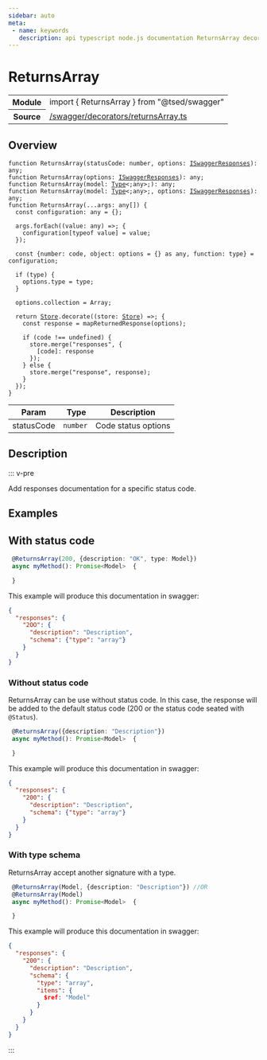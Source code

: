 ```yaml
---
sidebar: auto
meta:
 - name: keywords
   description: api typescript node.js documentation ReturnsArray decorator
---
```

# ReturnsArray <Badge text="Decorator" type="decorator"/>
<!-- Summary -->
<section class="symbol-info"><table class="is-full-width"><tbody><tr><th>Module</th><td><div class="lang-typescript"><span class="token keyword">import</span> { ReturnsArray }&nbsp;<span class="token keyword">from</span>&nbsp;<span class="token string">"@tsed/swagger"</span></div></td></tr><tr><th>Source</th><td><a href="https://github.com/Romakita/ts-express-decorators/blob/v4.30.2/src//swagger/decorators/returnsArray.ts#L0-L0">/swagger/decorators/returnsArray.ts</a></td></tr></tbody></table></section>

<!-- Overview -->
## Overview


<pre><code class="typescript-lang ">function <span class="token function">ReturnsArray</span><span class="token punctuation">(</span>statusCode<span class="token punctuation">:</span> <span class="token keyword">number</span><span class="token punctuation">,</span> options<span class="token punctuation">:</span> <a href="/api/swagger/interfaces/ISwaggerResponses.html"><span class="token">ISwaggerResponses</span></a><span class="token punctuation">)</span><span class="token punctuation">:</span> <span class="token keyword">any</span><span class="token punctuation">;</span>
function <span class="token function">ReturnsArray</span><span class="token punctuation">(</span>options<span class="token punctuation">:</span> <a href="/api/swagger/interfaces/ISwaggerResponses.html"><span class="token">ISwaggerResponses</span></a><span class="token punctuation">)</span><span class="token punctuation">:</span> <span class="token keyword">any</span><span class="token punctuation">;</span>
function <span class="token function">ReturnsArray</span><span class="token punctuation">(</span>model<span class="token punctuation">:</span> <a href="/api/core/interfaces/Type.html"><span class="token">Type</span></a>&lt<span class="token punctuation">;</span><span class="token keyword">any</span>&gt<span class="token punctuation">;</span><span class="token punctuation">)</span><span class="token punctuation">:</span> <span class="token keyword">any</span><span class="token punctuation">;</span>
function <span class="token function">ReturnsArray</span><span class="token punctuation">(</span>model<span class="token punctuation">:</span> <a href="/api/core/interfaces/Type.html"><span class="token">Type</span></a>&lt<span class="token punctuation">;</span><span class="token keyword">any</span>&gt<span class="token punctuation">;</span><span class="token punctuation">,</span> options<span class="token punctuation">:</span> <a href="/api/swagger/interfaces/ISwaggerResponses.html"><span class="token">ISwaggerResponses</span></a><span class="token punctuation">)</span><span class="token punctuation">:</span> <span class="token keyword">any</span><span class="token punctuation">;</span>
function <span class="token function">ReturnsArray</span><span class="token punctuation">(</span>...args<span class="token punctuation">:</span> <span class="token keyword">any</span><span class="token punctuation">[</span><span class="token punctuation">]</span><span class="token punctuation">)</span> <span class="token punctuation">{</span>
  <span class="token keyword">const</span> configuration<span class="token punctuation">:</span> <span class="token keyword">any</span><span class="token punctuation"> = </span><span class="token punctuation">{</span><span class="token punctuation">}</span><span class="token punctuation">;</span>

  args.<span class="token function">forEach</span><span class="token punctuation">(</span><span class="token punctuation">(</span>value<span class="token punctuation">:</span> <span class="token keyword">any</span><span class="token punctuation">)</span> =&gt<span class="token punctuation">;</span> <span class="token punctuation">{</span>
    configuration<span class="token punctuation">[</span>typeof value<span class="token punctuation">]</span><span class="token punctuation"> = </span>value<span class="token punctuation">;</span>
  <span class="token punctuation">}</span><span class="token punctuation">)</span><span class="token punctuation">;</span>

  <span class="token keyword">const</span> <span class="token punctuation">{</span><span class="token keyword">number</span><span class="token punctuation">:</span> code<span class="token punctuation">,</span> object<span class="token punctuation">:</span> options<span class="token punctuation"> = </span><span class="token punctuation">{</span><span class="token punctuation">}</span> <span class="token keyword">as</span> <span class="token keyword">any</span><span class="token punctuation">,</span> function<span class="token punctuation">:</span> type<span class="token punctuation">}</span><span class="token punctuation"> = </span>configuration<span class="token punctuation">;</span>

  if <span class="token punctuation">(</span>type<span class="token punctuation">)</span> <span class="token punctuation">{</span>
    options.type<span class="token punctuation"> = </span>type<span class="token punctuation">;</span>
  <span class="token punctuation">}</span>

  options.collection<span class="token punctuation"> = </span>Array<span class="token punctuation">;</span>

  return <a href="/api/core/class/Store.html"><span class="token">Store</span></a>.<span class="token function">decorate</span><span class="token punctuation">(</span><span class="token punctuation">(</span>store<span class="token punctuation">:</span> <a href="/api/core/class/Store.html"><span class="token">Store</span></a><span class="token punctuation">)</span> =&gt<span class="token punctuation">;</span> <span class="token punctuation">{</span>
    <span class="token keyword">const</span> response<span class="token punctuation"> = </span><span class="token function">mapReturnedResponse</span><span class="token punctuation">(</span>options<span class="token punctuation">)</span><span class="token punctuation">;</span>

    if <span class="token punctuation">(</span>code !== undefined<span class="token punctuation">)</span> <span class="token punctuation">{</span>
      store.<span class="token function">merge</span><span class="token punctuation">(</span>"responses"<span class="token punctuation">,</span> <span class="token punctuation">{</span>
        <span class="token punctuation">[</span>code<span class="token punctuation">]</span><span class="token punctuation">:</span> response
      <span class="token punctuation">}</span><span class="token punctuation">)</span><span class="token punctuation">;</span>
    <span class="token punctuation">}</span> else <span class="token punctuation">{</span>
      store.<span class="token function">merge</span><span class="token punctuation">(</span>"response"<span class="token punctuation">,</span> response<span class="token punctuation">)</span><span class="token punctuation">;</span>
    <span class="token punctuation">}</span>
  <span class="token punctuation">}</span><span class="token punctuation">)</span><span class="token punctuation">;</span>
<span class="token punctuation">}</span>
</code></pre>




<!-- Params -->
Param | Type | Description
---|---|---
 statusCode|<code>number</code>|Code status  options|<code>&lt;a href="/api/swagger/interfaces/ISwaggerResponses.html"&gt;&lt;span class="token"&gt;ISwaggerResponses&lt;/span&gt;&lt;/a&gt;</code>|Swagger responses documentations 



<!-- Description -->
## Description

::: v-pre

Add responses documentation for a specific status code.

## Examples
## With status code

```typescript
 @ReturnsArray(200, {description: "OK", type: Model})
 async myMethod(): Promise<Model>  {

 }
```

This example will produce this documentation in swagger:

```json
{
  "responses": {
    "2OO": {
      "description": "Description",
      "schema": {"type": "array"}
    }
  }
}
```

### Without status code

ReturnsArray can be use without status code. In this case, the response will be added to the default status code
(200 or the status code seated with `@Status`).

```typescript
 @ReturnsArray({description: "Description"})
 async myMethod(): Promise<Model>  {

 }
```

This example will produce this documentation in swagger:

```json
{
  "responses": {
    "200": {
      "description": "Description",
      "schema": {"type": "array"}
    }
  }
}
```

### With type schema

ReturnsArray accept another signature with a type.

```typescript
 @ReturnsArray(Model, {description: "Description"}) //OR
 @ReturnsArray(Model)
 async myMethod(): Promise<Model>  {

 }
```

This example will produce this documentation in swagger:

```json
{
  "responses": {
    "200": {
      "description": "Description",
      "schema": {
        "type": "array",
        "items": {
          $ref: "Model"
        }
      }
    }
  }
}
```


:::
